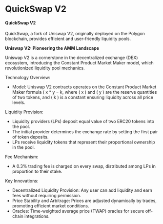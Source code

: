# QuickSwap V2

#### QuickSwap V2

QuickSwap, a fork of Uniswap V2, originally deployed on the Polygon blockchain, provides efficient and user-friendly liquidity pools.

**Uniswap V2: Pioneering the AMM Landscape**

Uniswap V2 is a cornerstone in the decentralized exchange (DEX) ecosystem, introducing the Constant Product Market Maker model, which revolutionized liquidity pool mechanics.

Technology Overview:

* Model: Uniswap V2 contracts operates on the Constant Product Market Maker formula ( x \* y = k, where ( x ) and ( y ) are the reserve quantities of two tokens, and ( k ) is a constant ensuring liquidity across all price levels.

Liquidity Provision:

* Liquidity providers (LPs) deposit equal value of two ERC20 tokens into the pool.
* The initial provider determines the exchange rate by setting the first pair of token deposits.
* LPs receive liquidity tokens that represent their proportional ownership in the pool.

Fee Mechanism:

* A 0.3% trading fee is charged on every swap, distributed among LPs in proportion to their stake.

Key Innovations:

* Decentralized Liquidity Provision: Any user can add liquidity and earn fees without requiring permission.
* Price Stability and Arbitrage: Prices are adjusted dynamically by trades, promoting efficient market conditions.
* Oracles: Time-weighted average price (TWAP) oracles for secure off-chain integrations.
